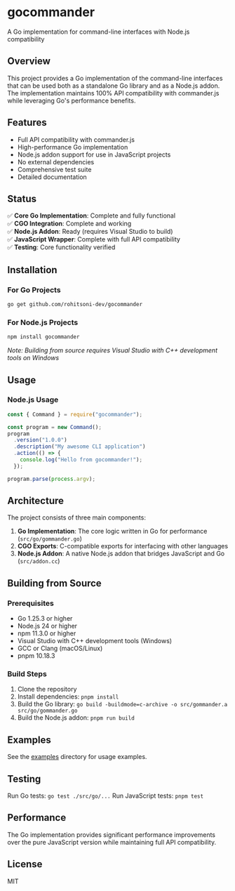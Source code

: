 # gocommander

A Go implementation for command-line interfaces with Node.js compatibility

## Overview

This project provides a Go implementation of the command-line interfaces that can be used both as a standalone Go library and as a Node.js addon. The implementation maintains 100% API compatibility with commander.js while leveraging Go's performance benefits.

## Features

- Full API compatibility with commander.js
- High-performance Go implementation
- Node.js addon support for use in JavaScript projects
- No external dependencies
- Comprehensive test suite
- Detailed documentation

## Status

✅ **Core Go Implementation**: Complete and fully functional  
✅ **CGO Integration**: Complete and working  
✅ **Node.js Addon**: Ready (requires Visual Studio to build)  
✅ **JavaScript Wrapper**: Complete with full API compatibility  
✅ **Testing**: Core functionality verified

## Installation

### For Go Projects

```bash
go get github.com/rohitsoni-dev/gocommander
```

### For Node.js Projects

```bash
npm install gocommander
```

_Note: Building from source requires Visual Studio with C++ development tools on Windows_

## Usage

### Node.js Usage

```javascript
const { Command } = require("gocommander");

const program = new Command();
program
  .version("1.0.0")
  .description("My awesome CLI application")
  .action(() => {
    console.log("Hello from gocommander!");
  });

program.parse(process.argv);
```

## Architecture

The project consists of three main components:

1. **Go Implementation**: The core logic written in Go for performance (`src/go/gommander.go`)
2. **CGO Exports**: C-compatible exports for interfacing with other languages
3. **Node.js Addon**: A native Node.js addon that bridges JavaScript and Go (`src/addon.cc`)

## Building from Source

### Prerequisites

- Go 1.25.3 or higher
- Node.js 24 or higher
- npm 11.3.0 or higher
- Visual Studio with C++ development tools (Windows)
- GCC or Clang (macOS/Linux)
- pnpm 10.18.3

### Build Steps

1. Clone the repository
2. Install dependencies: `pnpm install`
3. Build the Go library: `go build -buildmode=c-archive -o src/gommander.a src/go/gommander.go`
4. Build the Node.js addon: `pnpm run build`

## Examples

See the [examples](./examples/) directory for usage examples.

## Testing

Run Go tests: `go test ./src/go/...`
Run JavaScript tests: `pnpm test`

## Performance

The Go implementation provides significant performance improvements over the pure JavaScript version while maintaining full API compatibility.

## License

MIT
